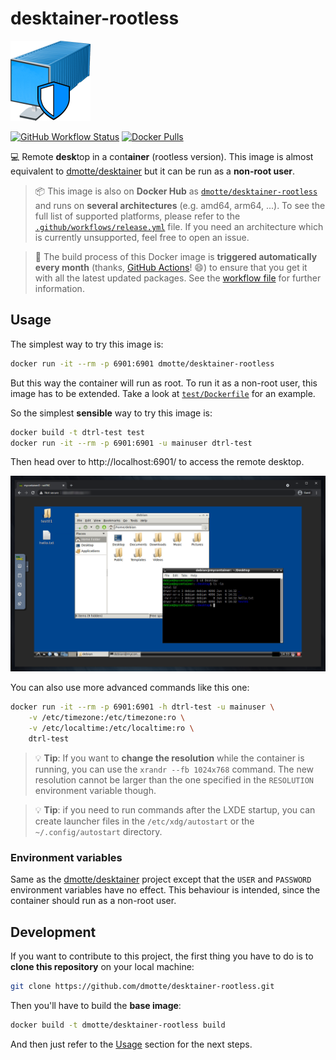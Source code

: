 # desktainer-rootless

![icon](icon-128.png)

[![GitHub Workflow Status](https://img.shields.io/github/workflow/status/dmotte/desktainer-rootless/release?logo=github&style=flat-square)](https://github.com/dmotte/desktainer-rootless/actions)
[![Docker Pulls](https://img.shields.io/docker/pulls/dmotte/desktainer-rootless?logo=docker&style=flat-square)](https://hub.docker.com/r/dmotte/desktainer-rootless)

:computer: Remote **desk**top in a cont**ainer** (rootless version). This image is almost equivalent to [dmotte/desktainer](https://github.com/dmotte/desktainer) but it can be run as a **non-root user**.

> :package: This image is also on **Docker Hub** as [`dmotte/desktainer-rootless`](https://hub.docker.com/r/dmotte/desktainer-rootless) and runs on **several architectures** (e.g. amd64, arm64, ...). To see the full list of supported platforms, please refer to the [`.github/workflows/release.yml`](.github/workflows/release.yml) file. If you need an architecture which is currently unsupported, feel free to open an issue.

> :calendar: The build process of this Docker image is **triggered automatically every month** (thanks, [GitHub Actions](https://github.com/features/actions)! :smile:) to ensure that you get it with all the latest updated packages. See the [workflow file](.github/workflows/release.yml) for further information.

## Usage

The simplest way to try this image is:

```bash
docker run -it --rm -p 6901:6901 dmotte/desktainer-rootless
```

But this way the container will run as root. To run it as a non-root user, this image has to be extended. Take a look at [`test/Dockerfile`](test/Dockerfile) for an example.

So the simplest **sensible** way to try this image is:

```bash
docker build -t dtrl-test test
docker run -it --rm -p 6901:6901 -u mainuser dtrl-test
```

Then head over to http://localhost:6901/ to access the remote desktop.

![Screenshot](screen-01.png)

You can also use more advanced commands like this one:

```bash
docker run -it --rm -p 6901:6901 -h dtrl-test -u mainuser \
    -v /etc/timezone:/etc/timezone:ro \
    -v /etc/localtime:/etc/localtime:ro \
    dtrl-test
```

> :bulb: **Tip**: If you want to **change the resolution** while the container is running, you can use the `xrandr --fb 1024x768` command. The new resolution cannot be larger than the one specified in the `RESOLUTION` environment variable though.

> :bulb: **Tip**: if you need to run commands after the LXDE startup, you can create launcher files in the `/etc/xdg/autostart` or the `~/.config/autostart` directory.

### Environment variables

Same as the [dmotte/desktainer](https://github.com/dmotte/desktainer) project except that the `USER` and `PASSWORD` environment variables have no effect. This behaviour is intended, since the container should run as a non-root user.

## Development

If you want to contribute to this project, the first thing you have to do is to **clone this repository** on your local machine:

```bash
git clone https://github.com/dmotte/desktainer-rootless.git
```

Then you'll have to build the **base image**:

```bash
docker build -t dmotte/desktainer-rootless build
```

And then just refer to the [Usage](#usage) section for the next steps.
